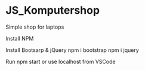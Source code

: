 ﻿# JS_Komputershop

Simple shop for laptops

 Install NPM

 Install Bootsarp & jQuery
  npm i bootstrap
  npm i jquery
  
 Run npm start or use localhost from VSCode
